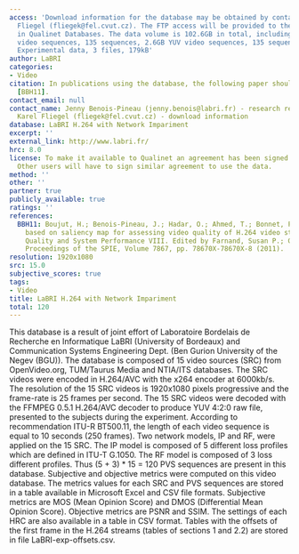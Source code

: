 ```yaml
---
access: 'Download information for the database may be obtained by contacting Karel
  Fliegel (fliegek@fel.cvut.cz). The FTP access will be provided to the users registered
  in Qualinet Databases. The data volume is 102.6GB in total, including: H.264/AVC
  video sequences, 135 sequences, 2.6GB YUV video sequences, 135 sequences, 100GB
  Experimental data, 3 files, 179kB'
author: LaBRI
categories:
- Video
citation: In publications using the database, the following paper should be cited
  [BBH11].
contact_email: null
contact_name: Jenny Benois-Pineau (jenny.benois@labri.fr) - research related information
  Karel Fliegel (fliegek@fel.cvut.cz) - download information
database: LaBRI H.264 with Network Impariment
excerpt: ''
external_link: http://www.labri.fr/
hrc: 8.0
license: To make it available to Qualinet an agreement has been signed with LaBRI.
  Other users will have to sign similar agreement to use the data.
method: ''
other: ''
partner: true
publicly_available: true
ratings: ''
references:
  BBH11: Boujut, H.; Benois-Pineau, J.; Hadar, O.; Ahmed, T.; Bonnet, P. Weighted-MSE
    based on saliency map for assessing video quality of H.264 video streams, Image
    Quality and System Performance VIII. Edited by Farnand, Susan P.; Gaykema, Frans.
    Proceedings of the SPIE, Volume 7867, pp. 78670X-78670X-8 (2011).
resolution: 1920x1080
src: 15.0
subjective_scores: true
tags:
- Video
title: LaBRI H.264 with Network Impariment
total: 120
---
```


This database is a result of joint effort of Laboratoire Bordelais de Recherche en Informatique LaBRI (University of Bordeaux) and Communication Systems Engineering Dept. (Ben Gurion University of the Negev (BGU)). The database is composed of 15 video sources (SRC) from OpenVideo.org, TUM/Taurus Media and NTIA/ITS databases. The SRC videos were encoded in H.264/AVC with the x264 encoder at 6000kb/s. The resolution of the 15 SRC videos is 1920x1080 pixels progressive and the frame-rate is 25 frames per second. The 15 SRC videos were decoded with the FFMPEG 0.5.1 H.264/AVC decoder to produce YUV 4:2:0 raw file, presented to the subjects during the experiment. According to recommendation ITU-R BT500.11, the length of each video sequence is equal to 10 seconds (250 frames). Two network models, IP and RF, were applied on the 15 SRC. The IP model is composed of 5 different loss profiles which are defined in ITU-T G.1050. The RF model is composed of 3 loss different profiles. Thus (5 + 3) * 15 = 120 PVS sequences are present in this database. Subjective and objective metrics were computed on this video database. The metrics values for each SRC and PVS sequences are stored in a table available in Microsoft Excel and CSV file formats. Subjective metrics are MOS (Mean Opinion Score) and DMOS (Differential Mean Opinion Score). Objective metrics are PSNR and SSIM. The settings of each HRC are also available in a table in CSV format. Tables with the offsets of the first frame in the H.264 streams (tables of sections 1 and 2.2) are stored in file LaBRI-exp-offsets.csv.